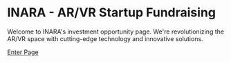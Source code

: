 # INARA - AR/VR Startup Fundraising

Welcome to INARA's investment opportunity page. We're revolutionizing the AR/VR space with cutting-edge technology and innovative solutions.




[ Enter Page](https://inara-fundraise.com)

